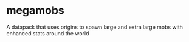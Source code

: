 # megamobs
A datapack that uses origins to spawn large and extra large mobs with enhanced stats around the world
